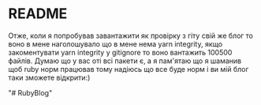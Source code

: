# README

Отже, коли я попробував завантажити як провірку з гіту свій же блог то воно в мене наголошувало що в мене нема yarn integrity, якщо закоментувати yarn integrity у gitignore то воно вантажить 100500 файлів. Думаю що у вас оті всі пакети є, а я пам'ятаю що я шаманив щоб ruby норм працював  тому надіюсь що все буде норм і ви мій блог таки зможете відкрити:)

"# RubyBlog" 
